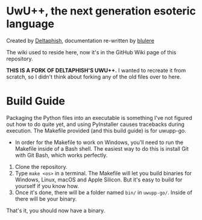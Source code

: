 # UwU++, the next generation esoteric language
Created by 
[Deltaphish](https://github.com/Deltaphish/UwUpp),
documentation re-written by
[blulere](https://github.com/blulere)

The wiki used to reside here, now it's in the GitHub Wiki page of this repository.

**THIS IS A FORK OF DELTAPHISH'S UWU++.** I wanted to recreate it from scratch, so I didn't think about forking any of the old files over to here.

# Build Guide

Packaging the Python files into an executable is something I've not figured out how to do quite yet, and using PyInstaller causes tracebacks during execution. The Makefile provided (and this build guide) is for uwupp-go.

* In order for the Makefile to work on Windows, you'll need to run the Makefile inside of a Bash shell. The easiest way to do this is install Git with Git Bash, which works perfectly.

1. Clone the repository.
2. Type `make <os>` in a terminal. The Makefile will let you build binaries for Windows, Linux, macOS and Apple Silicon. But it's easy to build for yourself if you know how.
3. Once it's done, there will be a folder named `bin/` in `uwupp-go/`. Inside of there will be your binary.

That's it, you should now have a binary. 